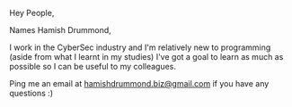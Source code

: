 Hey People,

Names Hamish Drummond,

I work in the CyberSec industry and I'm relatively new to programming (aside from what I learnt in my studies)
I've got a goal to learn as much as possible so I can be useful to my colleagues.

Ping me an email at hamishdrummond.biz@gmail.com if you have any questions :)
